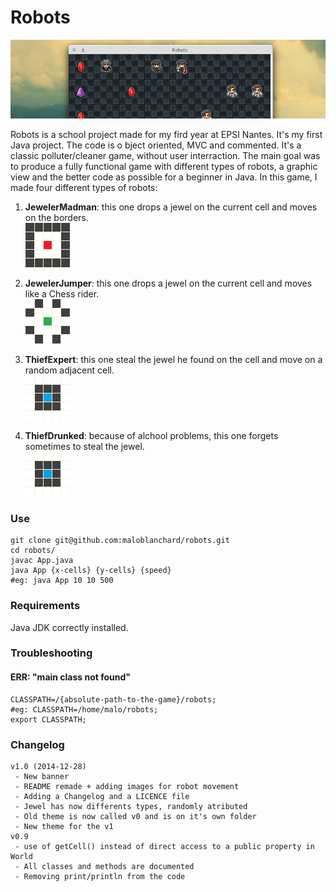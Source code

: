 # Robots

![Banner](img/themes/v1/banner.png "Robots")

Robots is a school project made for my fird year at EPSI Nantes.
 It's my first Java project. The code is o  bject oriented, MVC and commented.
 It's a classic polluter/cleaner game, without user interraction. The main
 goal was to produce a fully functional game with different types of robots, a
 graphic view and the better code as possible for a beginner in Java. In this
 game, I made four different types of robots:

1. **JewelerMadman**: this one drops a jewel on the current cell and moves on the borders.  
 ![Madman](img/madman.png "Madman")

2. **JewelerJumper**: this one drops a jewel on the current cell and moves like a Chess rider.  
 ![Jumper](img/jumper.png "Jumper")

3. **ThiefExpert**: this one steal the jewel he found on the cell and move on a random adjacent cell.  
 ![Thief](img/thief.png "Thief")

4. **ThiefDrunked**: because of alchool problems, this one forgets sometimes to steal the jewel.  
 ![Thief](img/thief.png "Thief")


### Use
```
git clone git@github.com:maloblanchard/robots.git
cd robots/
javac App.java
java App {x-cells} {y-cells} {speed}
#eg: java App 10 10 500

```


### Requirements
Java JDK correctly installed.


### Troubleshooting
#### ERR: "main class not found"
```
CLASSPATH=/{absolute-path-to-the-game}/robots;
#eg: CLASSPATH=/home/malo/robots;
export CLASSPATH;
```


### Changelog
```
v1.0 (2014-12-28)
 - New banner
 - README remade + adding images for robot movement
 - Adding a Changelog and a LICENCE file
 - Jewel has now differents types, randomly atributed
 - Old theme is now called v0 and is on it's own folder
 - New theme for the v1
v0.9
 - use of getCell() instead of direct access to a public property in World
 - All classes and methods are documented
 - Removing print/println from the code
```
